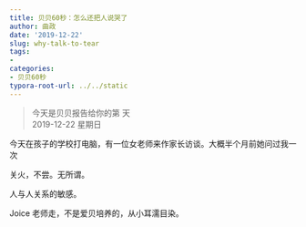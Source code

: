 ```yaml
---
title: 贝贝60秒：怎么还把人说哭了
author: 曲政
date: '2019-12-22'
slug: why-talk-to-tear
tags:
- 
categories:
- 贝贝60秒
typora-root-url: ../../static
---
```

> 今天是贝贝报告给你的第  天   
> 2019-12-22 星期日 

今天在孩子的学校打电脑，有一位女老师来作家长访谈。大概半个月前她问过我一次

关火，不尝。无所谓。

人与人关系的敏感。

Joice 老师走，不是爱贝培养的，从小耳濡目染。



